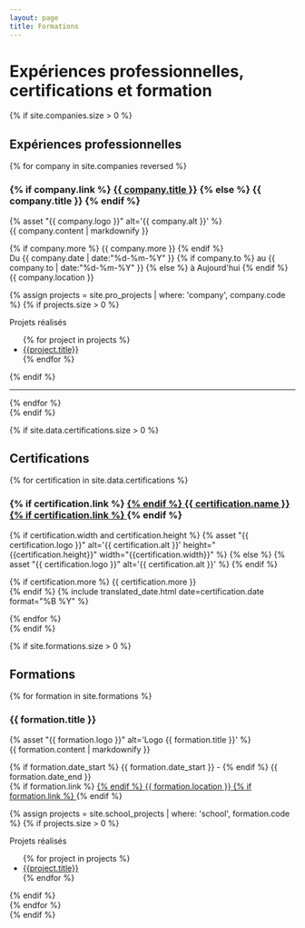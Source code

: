 ```yaml
---
layout: page
title: Formations
---
```


# Expériences professionnelles, certifications et formation

{% if site.companies.size > 0 %}
<section class="list">
    <h2>Expériences professionnelles</h2>
    {% for company in site.companies reversed %}
            <div class="item">
                <h3 class="title">
                    {% if company.link %}
                        <a class="url" href="{{ company.link }}">{{ company.title }}</a>
                    {% else %}
                        {{ company.title }}
                    {% endif %}
                </h3>
                <aside>
                {% asset "{{ company.logo }}" alt='{{ company.alt }}' %}
                <!-- {% asset "{{ company.logo }}" alt='{{ company.alt }}' height="{{company.height}}" width="{{company.width}}" %} -->
                </aside>
                {{ company.content | markdownify }}
                <p>
                    {% if company.more %} {{ company.more }} {% endif %} 
                    <br/>
                    Du {{ company.date | date:"%d-%m-%Y" }} 
                    {% if company.to %}
                        au {{ company.to | date:"%d-%m-%Y" }}
                    {% else %}
                        à Aujourd'hui
                    {% endif %}
                    <br/>
                    {{ company.location }}
                </p>
                {% assign projects = site.pro_projects | where: 'company', company.code %}
                {% if projects.size > 0 %}
                <p>Projets réalisés</p>
                <ul class="post-tags">
                    {% for project in projects %}
                        <li><a href="{{site.url}}{{project.url}}">{{project.title}}</a></li>
                    {% endfor %}
                </ul>
                {% endif %}
            </div>
            <hr/>
    {% endfor %}
</section>
{% endif %}

{% if site.data.certifications.size > 0 %}
<section class="list">
    <h2>Certifications</h2>
    {% for certification in site.data.certifications %}
            <div class="item">
                <h3 class="title">
                    {% if certification.link %}
                        <a class="url" href="{{ certification.link }}">  
                    {% endif %}
                    {{ certification.name }}
                    {% if certification.link %}
                        </a>
                    {% endif %}
                </h3>
                <aside>
                {% if certification.width and certification.height %}
                    {% asset "{{ certification.logo }}" alt='{{ certification.alt }}' height="{{certification.height}}" width="{{certification.width}}" %}
                {% else %}
                    {% asset "{{ certification.logo }}" alt='{{ certification.alt }}' %}
                {% endif %}
                </aside>
                <p>
                    {% if certification.more %} {{ certification.more }} <br/>{% endif %}
                    {% include translated_date.html date=certification.date format="%B %Y" %}
                </p>
            </div>
    {% endfor %}
</section>
{% endif %}

{% if site.formations.size > 0 %}
<section class="list">
    <h2>Formations</h2>
    {% for formation in site.formations %}
            <div class="item">
                <h3 class="title">{{ formation.title }}</h3>
                <aside>
                <!-- {% asset "{{ formation.logo }}" alt='Logo {{ formation.title }}' height="60" width="60" %} -->
                {% asset "{{ formation.logo }}" alt='Logo {{ formation.title }}' %}
                </aside>
                {{ formation.content | markdownify }}
                <p>
                    {% if formation.date_start %} {{ formation.date_start }} - {% endif %}
                    {{ formation.date_end }}
                    <br>
                    {% if formation.link %}
                        <a class="url" href="{{ formation.link }}">  
                    {% endif %}
                    {{ formation.location }}
                    {% if formation.link %}
                        </a>
                    {% endif %}
                </p>
                {% assign projects = site.school_projects | where: 'school', formation.code %}
                {% if projects.size > 0 %}
                <p>Projets réalisés</p>
                <ul class="post-tags">
                    {% for project in projects %}
                        <li><a href="{{site.url}}{{project.url}}">{{project.title}}</a></li>
                    {% endfor %}
                </ul>
                {% endif %}
            </div>
    {% endfor %}
</section>
{% endif %}
